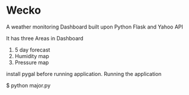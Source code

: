 # Wecko
A weather monitoring Dashboard built upon Python Flask and Yahoo API

It has three Areas in Dashboard

1) 5 day forecast
2) Humidity map
3) Pressure map


install pygal before running application.
Running the application

$ python major.py

